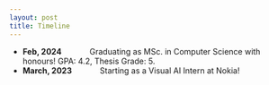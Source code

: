 ```yaml
---
layout: post
title: Timeline
---
```

 - **Feb, 2024** &emsp;&emsp;&emsp; Graduating as MSc. in Computer Science with honours! GPA: 4.2, Thesis Grade: 5.
 - **March, 2023** &emsp;&emsp;&emsp; Starting as a Visual AI Intern at Nokia!

